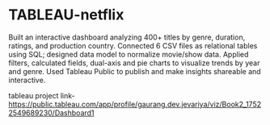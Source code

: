 # TABLEAU-netflix
Built an interactive dashboard analyzing 400+ titles by genre, duration, ratings, and production country.
Connected 6 CSV files as relational tables using SQL; designed data model to normalize movie/show data.
Applied filters, calculated fields, dual-axis and pie charts to visualize trends by year and genre.
Used Tableau Public to publish and make insights shareable and interactive.

tableau project link- https://public.tableau.com/app/profile/gaurang.dev.jevariya/viz/Book2_17522549689230/Dashboard1
